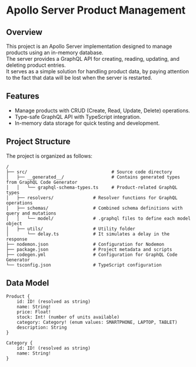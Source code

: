 # Apollo Server Product Management

## Overview

This project is an Apollo Server implementation designed to manage products using an in-memory database.  
The server provides a GraphQL API for creating, reading, updating, and deleting product entries.   
It serves as a simple solution for handling product data, by paying attention to the fact that data will be lost when the server is restarted. 

## Features

- Manage products with CRUD (Create, Read, Update, Delete) operations.
- Type-safe GraphQL API with TypeScript integration.
- In-memory data storage for quick testing and development.

## Project Structure

The project is organized as follows:

```
/
├── src/                                # Source code directory
│   ├── __generated__/                  # Contains generated types from GraphQL Code Generator
│   │   └── graphql-schema-types.ts     # Product-related GraphQL types
│   ├── resolvers/               # Resolver functions for GraphQL operations
│   ├── schemas/                 # Combined schema definitions with query and mutations
│   │   └── model/               # .graphql files to define each model object
│   ├── utils/                   # Utility folder
│       └── delay.ts             # It simulates a delay in the response
├── nodemon.json                 # Configuration for Nodemon
├── package.json                 # Project metadata and scripts
├── codegen.yml                  # Configuration for GraphQL Code Generator
└── tsconfig.json                # TypeScript configuration
```

## Data Model

```
Product {
    id: ID! (resolved as string)
    name: String!
    price: Float!
    stock: Int! (number of units available)
    category: Category! (enum values: SMARTPHONE, LAPTOP, TABLET)
    description: String
}
```

```
Category {
    id: ID! (resolved as string)
    name: String!
}
```

